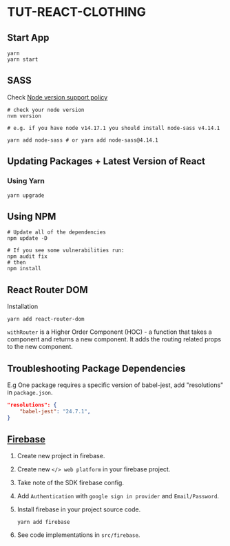 # TUT-REACT-CLOTHING

## Start App

```shell
yarn
yarn start
```

## SASS

Check [Node version support policy](https://www.npmjs.com/package/node-sass)

```shell
# check your node version
nvm version

# e.g. if you have node v14.17.1 you should install node-sass v4.14.1

yarn add node-sass # or yarn add node-sass@4.14.1
```

## Updating Packages + Latest Version of React

### Using Yarn

```shell
yarn upgrade
```

## Using NPM

```shell
# Update all of the dependencies
npm update -D 

# If you see some vulnerabilities run:
npm audit fix
# then
npm install
```

## React Router DOM

Installation

```shell
yarn add react-router-dom
```

`withRouter` is a Higher Order Component (HOC) - a function that takes a component and returns a new component. It adds the routing related props to the new component.



## Troubleshooting Package Dependencies

E.g One package requires a specific version of babel-jest, add "resolutions" in `package.json`.

```json
"resolutions": {
    "babel-jest": "24.7.1", 
}
```

## [Firebase](https://console.firebase.google.com/)

1. Create new project in firebase.
2. Create new `</> web platform` in your firebase project.
3. Take note of the SDK firebase config.
4. Add `Authentication` with `google sign in provider` and `Email/Password`.
5. Install firebase in your project source code.

    ```shell
    yarn add firebase
    ```

6. See code implementations in `src/firebase`.
